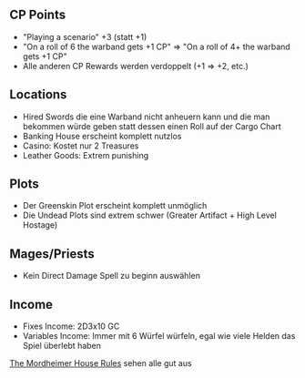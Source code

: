 ## CP Points
 - "Playing a scenario" +3 (statt +1)
 - "On a roll of 6 the warband gets +1 CP" => "On a roll of 4+ the warband gets +1 CP"
 - Alle anderen CP Rewards werden verdoppelt (+1 => +2, etc.)

## Locations
 - Hired Swords die eine Warband nicht anheuern kann und die man bekommen würde geben statt dessen einen Roll auf der Cargo Chart
 - Banking House erscheint komplett nutzlos
 - Casino: Kostet nur 2 Treasures
 - Leather Goods: Extrem punishing

## Plots
 - Der Greenskin Plot erscheint komplett unmöglich
 - Die Undead Plots sind extrem schwer (Greater Artifact + High Level Hostage)

## Mages/Priests
 - Kein Direct Damage Spell zu beginn auswählen

## Income
 - Fixes Income: 2D3x10 GC
 - Variables Income: Immer mit 6 Würfel würfeln, egal wie viele Helden das Spiel überlebt haben

[The Mordheimer House Rules](https://mordheimer.net/docs/house_rules) sehen alle gut aus
